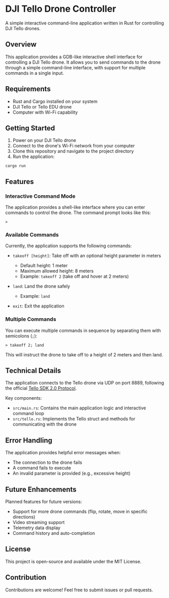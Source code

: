 # DJI Tello Drone Controller

A simple interactive command-line application written in Rust for controlling DJI Tello drones.

## Overview

This application provides a GDB-like interactive shell interface for controlling a DJI Tello drone. It allows you to send commands to the drone through a simple command-line interface, with support for multiple commands in a single input.

## Requirements

- Rust and Cargo installed on your system
- DJI Tello or Tello EDU drone
- Computer with Wi-Fi capability

## Getting Started

1. Power on your DJI Tello drone
2. Connect to the drone's Wi-Fi network from your computer
3. Clone this repository and navigate to the project directory
4. Run the application:

```
cargo run
```

## Features

### Interactive Command Mode

The application provides a shell-like interface where you can enter commands to control the drone. The command prompt looks like this:

```
> 
```

### Available Commands

Currently, the application supports the following commands:

- `takeoff [height]`: Take off with an optional height parameter in meters
  - Default height: 1 meter
  - Maximum allowed height: 8 meters
  - Example: `takeoff 2` (take off and hover at 2 meters)
  
- `land`: Land the drone safely
  - Example: `land`

- `exit`: Exit the application

### Multiple Commands

You can execute multiple commands in sequence by separating them with semicolons (`;`):

```
> takeoff 2; land
```

This will instruct the drone to take off to a height of 2 meters and then land.

## Technical Details

The application connects to the Tello drone via UDP on port 8889, following the official [Tello SDK 2.0 Protocol](https://dl-cdn.ryzerobotics.com/downloads/Tello/Tello%20SDK%202.0%20User%20Guide.pdf).

Key components:

- `src/main.rs`: Contains the main application logic and interactive command loop
- `src/tello.rs`: Implements the Tello struct and methods for communicating with the drone

## Error Handling

The application provides helpful error messages when:
- The connection to the drone fails
- A command fails to execute
- An invalid parameter is provided (e.g., excessive height)

## Future Enhancements

Planned features for future versions:
- Support for more drone commands (flip, rotate, move in specific directions)
- Video streaming support
- Telemetry data display
- Command history and auto-completion

## License

This project is open-source and available under the MIT License.

## Contribution

Contributions are welcome! Feel free to submit issues or pull requests.